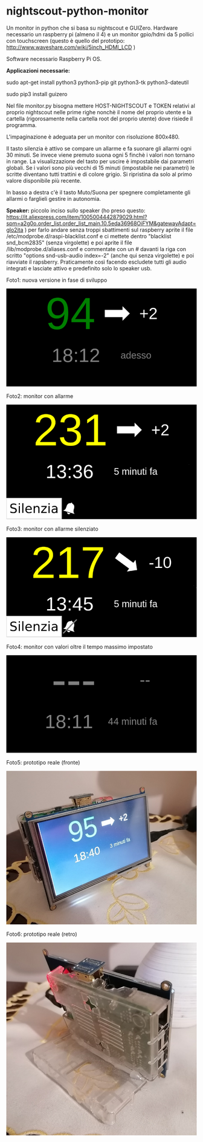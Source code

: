 # nightscout-python-monitor
Un monitor in python che si basa su nightscout e GUIZero. 
Hardware necessario un raspberry pi (almeno il 4) e un monitor gpio/hdmi da 5 pollici con touchscreen (questo è quello del prototipo: http://www.waveshare.com/wiki/5inch_HDMI_LCD )

Software necessario Raspberry Pi OS.

<b>Applicazioni necessarie:</b>

sudo apt-get install python3 python3-pip git python3-tk python3-dateutil

sudo pip3 install guizero

Nel file monitor.py bisogna mettere HOST-NIGHTSCOUT e TOKEN relativi al proprio nightscout nelle prime righe nonchè il nome del proprio utente e la cartella (rigorosamente nella cartella root del proprio utente) dove risiede il programma.

L'impaginazione è adeguata per un monitor con risoluzione 800x480.

Il tasto silenzia è attivo se compare un allarme e fa suonare gli allarmi ogni 30 minuti. Se invece viene premuto suona ogni 5 finchè i valori non tornano in range.
La visualizzazione del tasto per uscire è impostabile dai parametri globali.
Se i valori sono più vecchi di 15 minuti (impostabile nei parametri) le scritte diventano tutti trattini e di colore grigio. Si ripristina da solo al primo valore disponibile più recente.

In basso a destra c'è il tasto Muto/Suona per spegnere completamente gli allarmi o farglieli gestire in autonomia.

<b>Speaker:</b>
piccolo inciso sullo speaker (ho preso questo: https://it.aliexpress.com/item/1005004442879029.html?spm=a2g0o.order_list.order_list_main.10.5eda36968OiFYM&gatewayAdapt=glo2ita )
per farlo andare senza troppi sbattimenti sul raspberry aprite il file /etc/modprobe.d/raspi-blacklist.conf e ci mettete dentro "blacklist snd_bcm2835" (senza virgolette) e poi aprite il file /lib/modprobe.d/aliases.conf e commentate con un # davanti la riga con scritto "options snd-usb-audio index=-2" (anche qui senza virgolette) e poi riavviate il rapsberry. Praticamente così facendo escludete tutti gli audio integrati e lasciate attivo e predefinito solo lo speaker usb.

Foto1: nuova versione in fase di sviluppo

![Screenshot](screenshot1.png)

Foto2: monitor con allarme

![Screenshot](screenshot3.png)

Foto3: monitor con allarme silenziato

![Screenshot](screenshot4.png)

Foto4: monitor con valori oltre il tempo massimo impostato

![Screenshot](screenshot5.png)

Foto5: prototipo reale (fronte)

![Screenshot](screenshot2.jpg)

Foto6: prototipo reale (retro)

![Screenshot](screenshot2bis.jpg)
